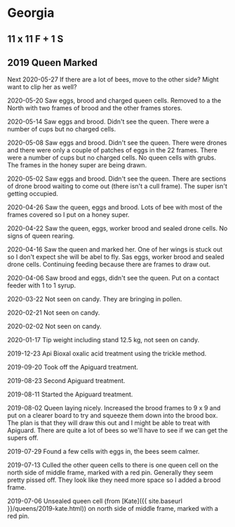 # Georgia
## 11 x 11 F + 1 S
## 2019 Queen Marked 

Next 2020-05-27 If there are a lot of bees, move to the other side?  Might want to clip her as well?

2020-05-20 Saw eggs, brood and charged queen cells.  Removed to a the North with two frames of brood and the other frames stores.

2020-05-14 Saw eggs and brood.  Didn't see the queen. There were a number of cups but no charged cells.

2020-05-08 Saw eggs and brood.  Didn't see the queen. There were drones and there were only a couple of patches of eggs in the 22 frames.  There were a number of cups but no charged cells.   No queen cells with grubs.  The frames in the honey super are being drawn.

2020-05-02 Saw eggs and brood.  Didn't see the queen.  There are sections of drone brood waiting to come out (there isn't a cull frame).  The super isn't getting occupied.

2020-04-26 Saw the queen, eggs and brood.  Lots of bee with most of the frames covered so I put on a honey super.

2020-04-22 Saw the queen, eggs, worker brood and sealed drone cells. No signs of queen rearing.

2020-04-16 Saw the queen and marked her.  One of her wings is stuck out so I don't expect she will be abel to fly.  Sas eggs, worker brood and sealed drone cells.  Continuing feeding because there are frames to draw out.

2020-04-06 Saw brood and eggs, didn't see the queen.  Put on a contact feeder with 1 to 1 syrup.

2020-03-22 Not seen on candy.  They are bringing in pollen.

2020-02-21 Not seen on candy.

2020-02-02 Not seen on candy.

2020-01-17 Tip weight including stand 12.5 kg, not seen on candy.

2019-12-23 Api Bioxal oxalic acid treatment using the trickle method.

2019-09-20 Took off the Apiguard treatment.

2019-08-23 Second Apiguard treatment.

2019-08-11 Started the Apiguard treatment.

2019-08-02 Queen laying nicely.  Increased the brood frames to 9 x 9 and put on a clearer board to try and squeeze them down into the brood box.  The plan is that they will draw this out and I might be able to treat with Apiguard.  There are quite a lot of bees so we'll have to see if we can get the supers off.

2019-07-29 Found a few cells with eggs in, the bees seem calmer.

2019-07-13 Culled the other queen cells to there is one queen cell on the north side of middle frame, marked with a red pin.  Generally they seem pretty pissed off.  They look like they need more space so I added a brood frame.

2019-07-06 Unsealed queen cell (from [Kate]({{ site.baseurl }}/queens/2019-kate.html)) on north side of middle frame, marked with a red pin. 
